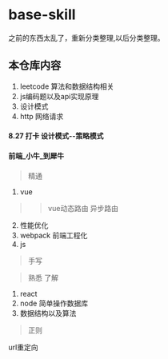 # base-skill
之前的东西太乱了，重新分类整理,以后分类整理。

## 本仓库内容
1. leetcode 算法和数据结构相关  
2. js编码题以及api实现原理
3. 设计模式
4. http 网络请求

#### 8.27 打卡 设计模式--策略模式


#### 前端_小牛_到犀牛

#### 
> 精通
1. vue
>> vue动态路由 异步路由
2. 性能优化
3. webpack 前端工程化
4. js
> 手写

> 熟悉 了解
1. react
2. node 简单操作数据库
3. 数据结构以及算法
> 正则


url重定向